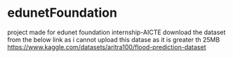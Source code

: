 # edunetFoundation
project made for edunet foundation internship-AICTE
download the dataset from the below link as i cannot upload this datase as it is greater th 25MB 
https://www.kaggle.com/datasets/aritra100/flood-prediction-dataset
